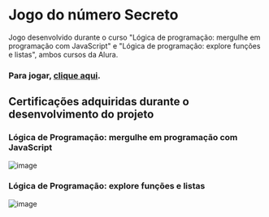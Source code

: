 # Jogo do número Secreto

Jogo desenvolvido durante o curso "Lógica de programação: mergulhe em programação com JavaScript" e "Lógica de programação: explore funções e listas", ambos cursos da Alura.

### Para jogar, [clique aqui](https://jogo-do-numero-secreto-pearl.vercel.app/).

## Certificações adquiridas durante o desenvolvimento do projeto

### Lógica de Programação: mergulhe em programação com JavaScript

![image](/jogoDoNumeroSecreto/Certificados/Lucas%20Dias%20Squinca%20-%20Curso%20Lógica%20de%20programação_%20mergulhe%20em%20programação%20com%20JavaScript%20-%20Alura-1.png)

### Lógica de Programação: explore funções e listas

![image](/jogoDoNumeroSecreto/Certificados/Lucas%20Dias%20Squinca%20-%20Curso%20Lógica%20de%20programação_%20explore%20funções%20e%20listas%20-%20Alura-1.png)
